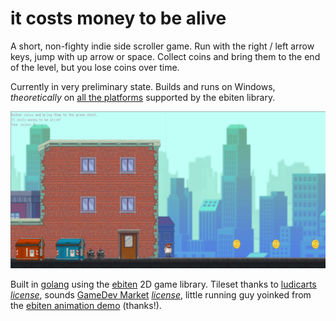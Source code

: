 # it costs money to be alive
A short, non-fighty indie side scroller game. Run with the right / left arrow keys, jump with up arrow or space. Collect coins and bring them to the end of the level, but you lose coins over time. 

Currently in very preliminary state. Builds and runs on Windows, *theoretically* on [all the platforms](https://pkg.go.dev/github.com/hajimehoshi/ebiten/v2#readme-platforms) supported by the ebiten library.

![screenshot](https://github.com/jcgraybill/it-costs-money/blob/main/screenshot.png)

Built in [golang](https://go.dev/) using the [ebiten](https://ebiten.org/) 2D game library. Tileset thanks to [ludicarts](https://ludicarts.itch.io/) *[license](https://www.ludicarts.com/license-2/)*, sounds [GameDev Market](https://www.gamedevmarket.net/) *[license](https://static.gamedevmarket.net/terms-conditions/#pro-licence)*, little running guy yoinked from the [ebiten animation demo](https://ebiten.org/examples/animation.html) (thanks!).
